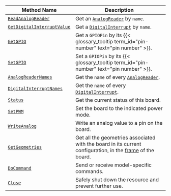 <!-- prettier-ignore -->
Method Name | Description
----------- | -----------
[`ReadAnalogReader`](/components/board/#readanalogreader) | Get an [`AnalogReader`](/components/board/#analogs) by `name`.
[`GetDigitalInterruptValue`](/components/board/#getdigitalinterruptvalue) | Get a [`DigitalInterrupt`](/components/board/#digital_interrupts) by `name`.
[`GetGPIO`](/components/board/#getgpio) | Get a `GPIOPin` by its {{< glossary_tooltip term_id="pin-number" text="pin number" >}}.
[`SetGPIO`](/components/board/#setgpio) | Set a `GPIOPin` by its {{< glossary_tooltip term_id="pin-number" text="pin number" >}}.
[`AnalogReaderNames`](/components/board/#analogreadernames) | Get the `name` of every [`AnalogReader`](/components/board/#analogs).
[`DigitalInterruptNames`](/components/board/#digitalinterruptnames) | Get the `name` of every [`DigitalInterrupt`](/components/board/#digital_interrupts).
[`Status`](/components/board/#status) | Get the current status of this board.
[`SetPWM`](/components/board/#setpwm) | Set the board to the indicated power mode.
[`WriteAnalog`](/components/board/#writeanalog) | Write an analog value to a pin on the board.
[`GetGeometries`](/components/board/#getgeometries) | Get all the geometries associated with the board in its current configuration, in the [frame](/mobility/frame-system/) of the board.
[`DoCommand`](/components/board/#docommand) | Send or receive model-specific commands.
[`Close`](/components/board/#close) | Safely shut down the resource and prevent further use.
